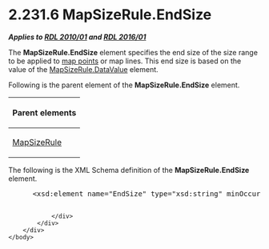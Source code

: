 <html dir="LTR" xmlns:mshelp="http://msdn.microsoft.com/mshelp" xmlns:ddue="http://ddue.schemas.microsoft.com/authoring/2003/5" xmlns:xlink="http://www.w3.org/1999/xlink" xmlns:tool="http://www.microsoft.com/tooltip">
    <head>
        <meta http-equiv="Content-Type" content="text/html; CHARSET=utf-8"></meta>
        <meta name="save" content="history"></meta>
        <title>2.231.6 MapSizeRule.EndSize</title>
        <xml>
            <mshelp:toctitle title="2.231.6 MapSizeRule.EndSize"></mshelp:toctitle>
            <mshelp:rltitle title="[MS-RDL]: MapSizeRule.EndSize"></mshelp:rltitle>
            <mshelp:keyword index="A" term="ad914dec-d257-481c-b57e-18c45335896e"></mshelp:keyword>
            <mshelp:attr name="DCSext.ContentType" value="open specification"></mshelp:attr>
            <mshelp:attr name="AssetID" value="ad914dec-d257-481c-b57e-18c45335896e"></mshelp:attr>
            <mshelp:attr name="TopicType" value="kbRef"></mshelp:attr>
            <mshelp:attr name="DCSext.Title" value="[MS-RDL]: MapSizeRule.EndSize" />
        </xml>
    </head>
    <body>
        <div id="header">
            <h1 class="heading">2.231.6 MapSizeRule.EndSize</h1>
        </div>
        <div id="mainSection">
            <div id="mainBody">
                <div id="allHistory" class="saveHistory"></div>
                <div id="sectionSection0" class="section" name="collapseableSection">
                    

<p><b><i>Applies to </i></b><a href="3428e690-a348-4ec7-8a6a-8efb42d2cdee.md"><b><i>RDL 2010/01</i></b></a><b><i>
and </i></b><a href="52ce3983-2bfc-4e72-9359-42aaf5fe4509.md"><b><i>RDL 2016/01</i></b></a></p>

<p>The <b>MapSizeRule.EndSize</b> element specifies the end
size of the size range to be applied to <a href="b2482b3f-74ab-4ca8-a9e5-c07955011743.md#gt_1e5099f9-65c2-4b23-934f-619318816172">map points</a> or map lines.
This end size is based on the value of the <a href="3d6bc4e4-434e-4cc5-afe3-89b015474b89.md">MapSizeRule.DataValue</a>
element.</p>

<p>Following is the parent element of the <b>MapSizeRule.EndSize</b>
element.</p>

<table>
 <thead>
  <tr>
   <th>
   <p>Parent elements</p>
   </th>
  </tr>
 </thead>
 <tr>
  <td>
  <p><a href="88220e4e-cd18-460e-b729-a8f10c2ee40b.md">MapSizeRule</a></p>
  </td>
 </tr>
</table>

<p>The following is the XML Schema definition of the <b>MapSizeRule.EndSize</b>
element.</p>

<dl>
<dd>
<div><pre> &lt;xsd:element name=&quot;EndSize&quot; type=&quot;xsd:string&quot; minOccurs=&quot;1&quot; /&gt;
  
</pre></div>
</dd></dl>


                </div>
            </div>
        </div>
    </body>
</html>